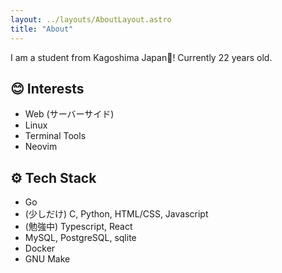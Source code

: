 ```yaml
---
layout: ../layouts/AboutLayout.astro
title: "About"
---
```


I am a student from Kagoshima Japan🌋! Currently 22 years old.

## 😊 Interests

- Web (サーバーサイド)
- Linux
- Terminal Tools
- Neovim

## ⚙️ Tech Stack

- Go
- (少しだけ) C, Python, HTML/CSS, Javascript
- (勉強中) Typescript, React
- MySQL, PostgreSQL, sqlite
- Docker
- GNU Make
